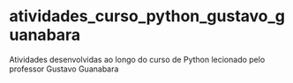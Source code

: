 # atividades_curso_python_gustavo_guanabara
 Atividades desenvolvidas ao longo do curso de Python lecionado pelo professor Gustavo Guanabara
